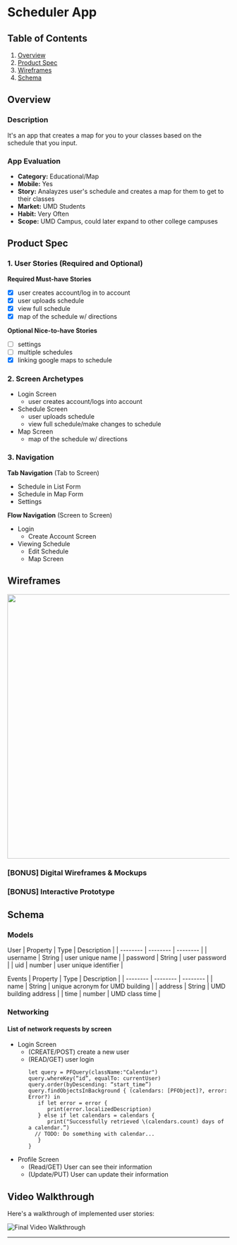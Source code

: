 # Scheduler App

## Table of Contents
1. [Overview](#Overview)
1. [Product Spec](#Product-Spec)
1. [Wireframes](#Wireframes)
2. [Schema](#Schema)

## Overview
### Description
It's an app that creates a map for you to your classes based on the schedule that you input.

### App Evaluation
- **Category:** Educational/Map
- **Mobile:** Yes
- **Story:** Analayzes user's schedule and creates a map for them to get to their classes
- **Market:** UMD Students
- **Habit:** Very Often 
- **Scope:** UMD Campus, could later expand to other college campuses

## Product Spec

### 1. User Stories (Required and Optional)

**Required Must-have Stories**

- [x] user creates account/log in to account
- [x] user uploads schedule 
- [x] view full schedule
- [x] map of the schedule w/ directions 

**Optional Nice-to-have Stories**

- [ ]  settings
- [ ]  multiple schedules
- [x]  linking google maps to schedule

### 2. Screen Archetypes

* Login Screen
   * user creates account/logs into account
* Schedule Screen
   * user uploads schedule 
   * view full schedule/make changes to schedule
* Map Screen
   * map of the schedule w/ directions 

### 3. Navigation

**Tab Navigation** (Tab to Screen)

* Schedule in List Form
* Schedule in Map Form 
* Settings 

**Flow Navigation** (Screen to Screen)

* Login
   * Create Account Screen
* Viewing Schedule 
   * Edit Schedule
   * Map Screen


## Wireframes

<img src="https://i.imgur.com/T2V3ia4.png" width=600>

### [BONUS] Digital Wireframes & Mockups

### [BONUS] Interactive Prototype

## Schema 
### Models
User
| Property | Type | Description |
| -------- | -------- | -------- |
| username     | String     | user unique name     |
| password     | String     | user password     |
| uid     | number     | user unique identifier    |

Events
| Property | Type | Description |
| -------- | -------- | -------- |
| name     | String     |  unique acronym for UMD building     |
| address     | String     |  UMD building address   |
| time     | number     |  UMD class time  |


### Networking
#### List of network requests by screen
- Login Screen
    - (CREATE/POST) create a new user
    - (READ/GET) user login
      ```swift=
      let query = PFQuery(className:"Calendar")
      query.whereKey(“id”, equalTo: currentUser)
      query.order(byDescending: “start_time”)
      query.findObjectsInBackground { (calendars: [PFObject]?, error: Error?) in
         if let error = error { 
            print(error.localizedDescription)
         } else if let calendars = calendars {
            print("Successfully retrieved \(calendars.count) days of a calendar.”)
        // TODO: Do something with calendar...
         }
      }
      ```
- Profile Screen
    - (Read/GET) User can see their information
    - (Update/PUT) User can update their information

## Video Walkthrough

Here's a walkthrough of implemented user stories:

<img src='final_demo.gif' title='Final Video Walkthrough' width='' alt='Final Video Walkthrough' /><br>

---
